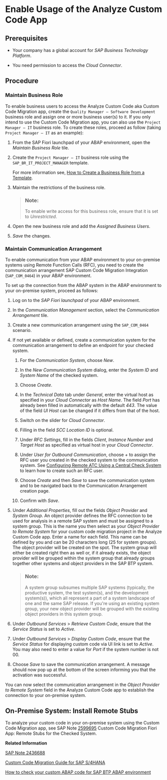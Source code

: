 <!-- loio34f67edd5f3e4c1eb00ad1943f551fb8 -->

# Enable Usage of the Analyze Custom Code App



<a name="loio34f67edd5f3e4c1eb00ad1943f551fb8__section_ccm_prereq"/>

## Prerequisites

-   Your company has a global account for *SAP Business Technology Platform*.

-   You need permission to access the *Cloud Connector*.




<a name="loio34f67edd5f3e4c1eb00ad1943f551fb8__section_rhc_glz_1nb"/>

## Procedure



### Maintain Business Role

To enable business users to access the Analyze Custom Code aka Custom Code Migration app, create the `Quality Manager – Software Development` business role and assign one or more business user\(s\) to it. If you only intend to use the Custom Code Migration app, you can also use the `Project Manager – IT` business role. To create these roles, proceed as follow \(taking `Project Manager – IT` as an example\):

1.  From the SAP Fiori launchpad of your ABAP environment, open the *Maintain Business Role* tile.

2.  Create the `Project Manager – IT` business role using the `SAP_BR_IT_PROJECT_MANAGER` template.

    For more information see, [How to Create a Business Role from a Template](https://help.sap.com/viewer/65de2977205c403bbc107264b8eccf4b/Cloud/en-US/ec310a8b669a45ca898dc4dd91d97de2.html).

3.  Maintain the restrictions of the business role.

    > ### Note:  
    > To enable write access for this business role, ensure that it is set to *Unrestricted*.

4.  Open the new business role and add the *Assigned Business Users*.

5.  *Save* the changes.




### Maintain Communication Arrangement

To enable communication from your ABAP environment to your on-premise systems using Remote Function Calls \(RFC\), you need to create the communication arrangement SAP Custom Code Migration Integration \(`SAP_COM_0464`\) in your ABAP environment.

To set up the connection from the ABAP system in the ABAP environment to your on-premise system, proceed as follows:

1.  Log on to the *SAP Fiori launchpad* of your ABAP environment.

2.  In the *Communication Management* section, select the *Communication Arrangement* tile.

3.  Create a new communication arrangement using the `SAP_COM_0464` scenario.

4.  If not yet available or defined, create a communication system for the communication arrangement to define an endpoint for your checked system.

    1.  For the *Communication System*, choose *New*.
    2.  In the *New Communication System* dialog, enter the *System ID* and *System Name* of the checked system.

    3.  Choose *Create*.

    4.  In the *Technical Data* tab under *General*, enter the virtual host as specified in your *Cloud Connector* as *Host Name*. The field *Port* has already been filled in automatically with the default *443*. The value of the field *UI Host* can be changed if it differs from that of the host.

    5.  Switch on the slider for *Cloud Connector*.

    6.  Filling in the field *SCC Location ID* is optional.

    7.  Under *RFC Settings*, fill in the fields *Client*, *Instance Number* and *Target Host* as specified as virtual host in your *Cloud Connector*.

    8.  Under *User for Outbound Communication*, choose *\+* to assign the RFC user you created in the checked system to the communication system. See [Configuring Remote ATC Using a Central Check System](https://help.sap.com/docs/btp/sap-business-technology-platform/configuring-remote-atc-using-central-check-system) to learn how to create such an RFC user.

    9.  Choose *Create* and then *Save* to save the communication system and to be navigated back to the Communication Arrangement creation page.

    10. Confirm with *Save*.


5.  Under *Additional Properties*, fill out the fields *Object Provider* and *System Group*. An object provider defines the RFC connection to be used for analysis in a remote SAP system and must be assigned to a system group. This is the name you then select as your *Object Provider to Remote System* for your custom code migration project in the Analyze Custom Code app. Enter a name for each field. This name can be defined by you and can be 20 characters long \(25 for system groups\). The object provider will be created on the spot. The system group will either be created right then as well or, if it already exists, the object provider will be grouped within the system group that already groups together other systems and object providers in the SAP BTP system.

    > ### Note:  
    > A system group subsumes multiple SAP systems \(typically, the productive system, the test system\(s\), and the development system\(s\)\), which all represent a part of a system landscape of one and the same SAP release. If you're using an existing system group, your new object provider will be grouped with the existing object providers in this system group.

6.  Under *Outbound Services* \> *Retrieve Custom Code*, ensure that the *Service Status* is set to *Active*.

7.  Under *Outbound Services* \> *Display Custom Code*, ensure that the *Service Status* for displaying custom code via UI link is set to *Active*. You may also need to enter a value for *Port* if the system number is not 00.

8.  Choose *Save* to save the communication arrangement. A message should now pop up at the bottom of the screen informing you that the activation was successful.


You can now select the communication arrangement in the *Object Provider to Remote System* field in the Analyze Custom Code app to establish the connection to your on-premise system.



<a name="loio34f67edd5f3e4c1eb00ad1943f551fb8__CCM_onprem_install_remote_stubs"/>

## On-Premise System: Install Remote Stubs

To analyze your custom code in your on-premise system using the Custom Code Migration app, see SAP Note [2599695](https://me.sap.com/notes/2599695) Custom Code Migration Fiori App: Remote Stubs for the Checked System.

**Related Information**  


[SAP Note 2436688](https://me.sap.com/notes/2436688)

[Custom Code Migration Guide for SAP S/4HANA](https://help.sap.com/doc/9dcbc5e47ba54a5cbb509afaa49dd5a1/latest/en-US/CustomCodeMigration_EndtoEnd.pdf)

[How to check your custom ABAP code for SAP BTP ABAP environment](https://blogs.sap.com/2018/10/02/how-to-check-your-custom-abap-code-for-sap-cloud-platform-abap-environment/)

